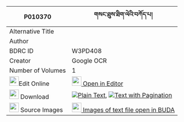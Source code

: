 |P010370|གསང་ཐུས་ཐིག་ལེའི་བཀོད་པ། 
| --- | --- 
|Alternative Title |
|Author | 
|BDRC ID | W3PD408
|Creator | Google OCR
|Number of Volumes| 1
|<img width="25" src="https://img.icons8.com/color/25/000000/edit-property.png">Edit Online| [<img width="25" src="https://avatars.githubusercontent.com/u/45091458?s=200&v=4"> Open in Editor](http://editor.openpecha.org/P010370)
|<img width="25" src="https://img.icons8.com/fluent/48/000000/download-2.png"/>  Download | [![](https://img.icons8.com/color/20/000000/txt.png)Plain Text](https://github.com/Openpecha/P010370/releases/download/v2/sang_tu_tikle_i_kopa_plain_P010370.zip), [![](https://img.icons8.com/color/20/000000/txt.png)Text with Pagination](https://github.com/Openpecha/P010370/releases/download/v2/sang_tu_tikle_i_kopa_pages_P010370.zip)
|<img width="25" src="https://img.icons8.com/plasticine/100/000000/pictures-folder.png"/>  Source Images | [<img width="25" src="https://library.bdrc.io/icons/BUDA-small.svg"> Images of text file open in BUDA](https://library.bdrc.io/show/bdr:W3PD408)